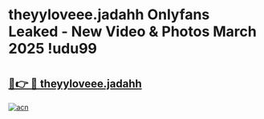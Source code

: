 # theyyloveee.jadahh Onlyfans Leaked - New Video & Photos March 2025 !udu99

# <h2><a href="https://14lsaf.iuczelnia.edu.pl?title=theyyloveee.jadahh&ref=udu99">🔗👉 🔴 theyyloveee.jadahh</a></h2>

[![acn](https://github.com/user-attachments/assets/0f9c940e-d8b0-45ae-aac7-cd30a18b3e1c)](https://14lsaf.iuczelnia.edu.pl?title=theyyloveee.jadahh&ref=udu99)

